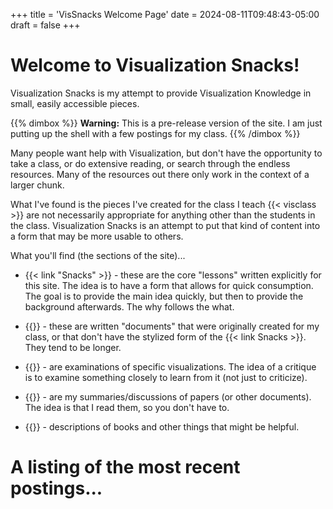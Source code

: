 +++
title = 'VisSnacks Welcome Page'
date = 2024-08-11T09:48:43-05:00
draft = false
+++

# Welcome to Visualization Snacks!

Visualization Snacks is my attempt to provide Visualization Knowledge in small, easily accessible pieces. 

{{% dimbox %}}
**Warning:** This is a pre-release version of the site. I am just putting up the shell with a few postings for my class. 
{{% /dimbox %}}

Many people want help with Visualization, but don't have the opportunity to take a class, or do extensive reading, or search through the endless resources. Many of the resources out there only work in the context of a larger chunk. 

What I've found is the pieces I've created for the class I teach {{< visclass >}} are not necessarily appropriate for anything other than the students in the class. Visualization Snacks is an attempt to put that kind of content into a form that may be more usable to others. 

What you'll find (the sections of the site)...

+ {{< link "Snacks" >}} - these are the core "lessons" written explicitly for this site. The idea is to have a form that allows for quick consumption. The goal is to provide the main idea quickly, but then to provide the background afterwards. The why follows the what.

+ {{<link tutorials>}} - these are written "documents" that were originally created for my class, or that don't have the stylized form of the {{< link Snacks >}}. They tend to be longer. 

+ {{<link critiques>}} - are examinations of specific visualizations. The idea of a critique is to examine something closely to learn from it (not just to criticize). 

+ {{<link papers>}} - are my summaries/discussions of papers (or other documents). The idea is that I read them, so you don't have to.

+ {{<link resources>}} - descriptions of books and other things that might be helpful.

# A listing of the most recent postings...
